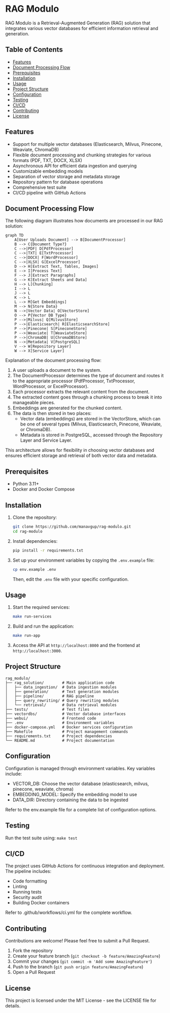 # RAG Modulo

RAG Modulo is a Retrieval-Augmented Generation (RAG) solution that integrates various vector databases for efficient information retrieval and generation.

## Table of Contents

- [Features](#features)
- [Document Processing Flow](#document-processing-flow)
- [Prerequisites](#prerequisites)
- [Installation](#installation)
- [Usage](#usage)
- [Project Structure](#project-structure)
- [Configuration](#configuration)
- [Testing](#testing)
- [CI/CD](#cicd)
- [Contributing](#contributing)
- [License](#license)

## Features

- Support for multiple vector databases (Elasticsearch, Milvus, Pinecone, Weaviate, ChromaDB)
- Flexible document processing and chunking strategies for various formats (PDF, TXT, DOCX, XLSX)
- Asynchronous API for efficient data ingestion and querying
- Customizable embedding models
- Separation of vector storage and metadata storage
- Repository pattern for database operations
- Comprehensive test suite
- CI/CD pipeline with GitHub Actions

## Document Processing Flow

The following diagram illustrates how documents are processed in our RAG solution:

```mermaid
graph TD
    A[User Uploads Document] --> B[DocumentProcessor]
    B --> C{Document Type?}
    C -->|PDF| D[PdfProcessor]
    C -->|TXT| E[TxtProcessor]
    C -->|DOCX| F[WordProcessor]
    C -->|XLSX| G[ExcelProcessor]
    D --> H[Extract Text, Tables, Images]
    E --> I[Process Text]
    F --> J[Extract Paragraphs]
    G --> K[Extract Sheets and Data]
    H --> L[Chunking]
    I --> L
    J --> L
    K --> L
    L --> M[Get Embeddings]
    M --> N{Store Data}
    N -->|Vector Data| O[VectorStore]
    O --> P{Vector DB Type}
    P -->|Milvus| Q[MilvusStore]
    P -->|Elasticsearch| R[ElasticsearchStore]
    P -->|Pinecone| S[PineconeStore]
    P -->|Weaviate| T[WeaviateStore]
    P -->|ChromaDB| U[ChromaDBStore]
    N -->|Metadata| V[PostgreSQL]
    V --> W[Repository Layer]
    W --> X[Service Layer]
```

Explanation of the document processing flow:

1. A user uploads a document to the system.
2. The DocumentProcessor determines the type of document and routes it to the appropriate processor (PdfProcessor, TxtProcessor, WordProcessor, or ExcelProcessor).
3. Each processor extracts the relevant content from the document.
4. The extracted content goes through a chunking process to break it into manageable pieces.
5. Embeddings are generated for the chunked content.
6. The data is then stored in two places:
   - Vector data (embeddings) are stored in the VectorStore, which can be one of several types (Milvus, Elasticsearch, Pinecone, Weaviate, or ChromaDB).
   - Metadata is stored in PostgreSQL, accessed through the Repository Layer and Service Layer.

This architecture allows for flexibility in choosing vector databases and ensures efficient storage and retrieval of both vector data and metadata.

## Prerequisites

- Python 3.11+
- Docker and Docker Compose

## Installation

1. Clone the repository:
    ```sh
    git clone https://github.com/manavgup/rag-modulo.git
    cd rag-modulo
    ```
2. Install dependencies:
    ```sh
    pip install -r requirements.txt
    ```
3. Set up your environment variables by copying the `.env.example` file:
    ```sh
    cp env.example .env
    ```
    Then, edit the `.env` file with your specific configuration.

## Usage

1. Start the required services:
    ```sh
    make run-services
    ```
2. Build and run the application:
    ```sh
    make run-app
    ```
3. Access the API at `http://localhost:8000` and the frontend at `http://localhost:3000`.

## Project Structure

```plaintext
rag_modulo/
├── rag_solution/        # Main application code
│   ├── data_ingestion/  # Data ingestion modules
│   ├── generation/      # Text generation modules
│   ├── pipeline/        # RAG pipeline
│   ├── query_rewriting/ # Query rewriting modules
│   └── retrieval/       # Data retrieval modules
├── tests/               # Test files
├── vectordbs/           # Vector database interfaces
├── webui/               # Frontend code
├── .env                 # Environment variables
├── docker-compose.yml   # Docker services configuration
├── Makefile             # Project management commands
├── requirements.txt     # Project dependencies
└── README.md            # Project documentation
```

## Configuration
Configuration is managed through environment variables. Key variables include:

- VECTOR_DB: Choose the vector database (elasticsearch, milvus, pinecone, weaviate, chroma)
- EMBEDDING_MODEL: Specify the embedding model to use
- DATA_DIR: Directory containing the data to be ingested

Refer to the env.example file for a complete list of configuration options.

## Testing
Run the test suite using:
`make test`

## CI/CD
The project uses GitHub Actions for continuous integration and deployment. The pipeline includes:

- Code formatting
- Linting
- Running tests
- Security audit
- Building Docker containers

Refer to .github/workflows/ci.yml for the complete workflow.

## Contributing
Contributions are welcome! Please feel free to submit a Pull Request.

1. Fork the repository
2. Create your feature branch (`git checkout -b feature/AmazingFeature`)
3. Commit your changes (`git commit -m 'Add some AmazingFeature'`)
4. Push to the branch (`git push origin feature/AmazingFeature`)
5. Open a Pull Request

## License
This project is licensed under the MIT License - see the LICENSE file for details.